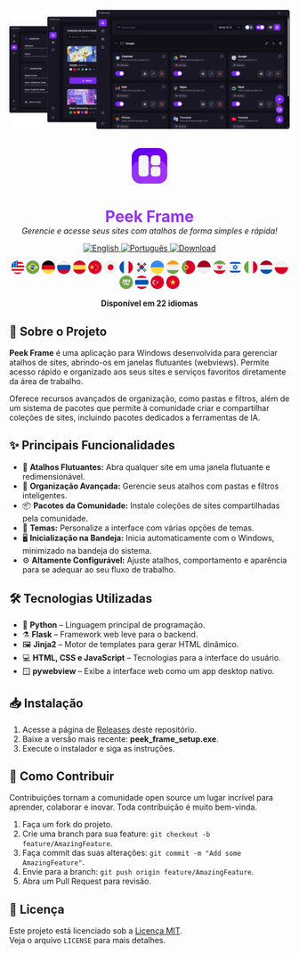 ![Preview](../assets/preview1.png)
<br><br>
<p align="center">
  <img src="../assets/icon.png" alt="Peek Frame Icon" width="64"/>
</p>

<h1 align="center" style="color: #9332f4; border-bottom: none; box-shadow: none; margin-bottom: 0;">
  Peek Frame
</h1>

<p align="center" style="margin-top: 0;">
  <i>Gerencie e acesse seus sites com atalhos de forma simples e rápida!</i>
</p>

<p align="center">
  <a href="https://github.com/sandroallan/peekframe/blob/main/README.md">
    <img src="https://img.shields.io/badge/Language-English-7a27f4?style=for-the-badge" alt="English" />
  </a>
  <a href="https://github.com/sandroallan/peekframe/blob/main/readmes/README_PTBR.md">
    <img src="https://img.shields.io/badge/Language-Português-ddd?style=for-the-badge" alt="Português" />
  </a>
  <a href="https://github.com/sandroallan/peekframe/releases">
    <img src="https://img.shields.io/badge/Download-Latest-444?style=for-the-badge&logo=github" alt="Download" />
  </a>
</p>

<p align="center">
  <img src="../assets/flags/united-states.png" width="24"/>
  <img src="../assets/flags/brazil-.png" width="24"/>
  <img src="../assets/flags/germany.png" width="24"/>
  <img src="../assets/flags/russia.png" width="24"/>
  <img src="../assets/flags/spain.png" width="24"/>
  <img src="../assets/flags/china.png" width="24"/>
  <img src="../assets/flags/japan.png" width="24"/>
  <img src="../assets/flags/france.png" width="24"/>
  <img src="../assets/flags/south-korea.png" width="24"/>
  <img src="../assets/flags/ukraine.png" width="24"/>
  <img src="../assets/flags/india.png" width="24"/>
  <img src="../assets/flags/portugal.png" width="24"/>
  <img src="../assets/flags/indonesia.png" width="24"/>
  <img src="../assets/flags/iran.png" width="24"/>
  <img src="../assets/flags/israel.png" width="24"/>
  <img src="../assets/flags/italy.png" width="24"/>
  <img src="../assets/flags/netherlands.png" width="24"/>
  <img src="../assets/flags/poland.png" width="24"/>
  <img src="../assets/flags/saudi-arabia.png" width="24"/>
  <img src="../assets/flags/thailand.png" width="24"/>
  <img src="../assets/flags/turkey.png" width="24"/>
  <img src="../assets/flags/vietnam.png" width="24"/>
</p>
<p align="center">
  <b>Disponível em 22 idiomas</b>
</p>

## 📖 Sobre o Projeto

**Peek Frame** é uma aplicação para Windows desenvolvida para gerenciar atalhos de sites, abrindo-os em janelas flutuantes (webviews). Permite acesso rápido e organizado aos seus sites e serviços favoritos diretamente da área de trabalho.

Oferece recursos avançados de organização, como pastas e filtros, além de um sistema de pacotes que permite à comunidade criar e compartilhar coleções de sites, incluindo pacotes dedicados a ferramentas de IA.

## ✨ Principais Funcionalidades

- 🚀 **Atalhos Flutuantes:** Abra qualquer site em uma janela flutuante e redimensionável.
- 📂 **Organização Avançada:** Gerencie seus atalhos com pastas e filtros inteligentes.
- 📦 **Pacotes da Comunidade:** Instale coleções de sites compartilhadas pela comunidade.
- 🌙 **Temas:** Personalize a interface com várias opções de temas.
- 🖥️ **Inicialização na Bandeja:** Inicia automaticamente com o Windows, minimizado na bandeja do sistema.
- ⚙️ **Altamente Configurável:** Ajuste atalhos, comportamento e aparência para se adequar ao seu fluxo de trabalho.

## 🛠️ Tecnologias Utilizadas

- 🐍 **Python** – Linguagem principal de programação.
- ⚗️ **Flask** – Framework web leve para o backend.
- 🖼️ **Jinja2** – Motor de templates para gerar HTML dinâmico.
- 💻 **HTML, CSS e JavaScript** – Tecnologias para a interface do usuário.
- 🪟 **pywebview** – Exibe a interface web como um app desktop nativo.

## 📥 Instalação

1. Acesse a página de [Releases](https://github.com/sandroallan/peekframe/releases) deste repositório.
2. Baixe a versão mais recente: **peek_frame_setup.exe**.
3. Execute o instalador e siga as instruções.

## 🤝 Como Contribuir

Contribuições tornam a comunidade open source um lugar incrível para aprender, colaborar e inovar. Toda contribuição é muito bem-vinda.

1. Faça um fork do projeto.
2. Crie uma branch para sua feature: `git checkout -b feature/AmazingFeature`.
3. Faça commit das suas alterações: `git commit -m "Add some AmazingFeature"`.
4. Envie para a branch: `git push origin feature/AmazingFeature`.
5. Abra um Pull Request para revisão.

## 📄 Licença

Este projeto está licenciado sob a [Licença MIT](https://opensource.org/licenses/MIT).  
Veja o arquivo `LICENSE` para mais detalhes.
